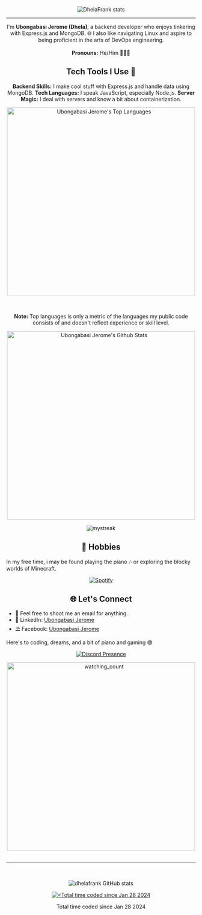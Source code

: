 <div align="center">
<img src="https://myreadme.vercel.app/api/embed/dhelafrank?panels=userstatistics,toprepositories,commitgraph" alt="DhelaFrank stats" align="center"/>
</div>

<hr>
<p align="center"> I'm <b>Ubongabasi Jerome (Dhela)</b>, a backend developer who enjoys tinkering with Express.js and MongoDB. 🌐 I also like navigating Linux and aspire to being proficient in the arts of DevOps engineering.
</br>
</br>
<b>Pronouns:</b> He/Him 🧍🏾‍♂️</p>

<h2 align="center">Tech Tools I Use 🔧</h2>

<div align="center">
  
**Backend Skills:** I make cool stuff with Express.js and handle data using MongoDB.
**Tech Languages:** I speak JavaScript, especially Node.js.
**Server Magic:** I deal with servers and know a bit about containerization.

  </div>
  
<div align="center">

  <a href="https://github.com/dhelafrank/"><img alt="Ubongabasi Jerome's Top Languages" src="https://github-readme-stats.vercel.app/api/top-langs/?username=dhelafrank&langs_count=8&count_private=true&layout=compact&theme=react&hide_border=true&bg_color=0D1117" width="500px"/></a>

  <br/>

  <b>Note:</b> Top languages is only a metric of the languages my public code consists of and doesn't reflect experience or skill level.

</div>


<div align="center">

<a href="https://github.com/dhelafrank/"><img alt="Ubongabasi Jerome's Github Stats" src="https://github-readme-stats.vercel.app/api?username=dhelafrank&show_icons=true&count_private=true&theme=react&hide_border=true&bg_color=0D1117" width="500px"/></a>

</div>

<div align="center">

<img src="https://github-readme-streak-stats.herokuapp.com/?user=dhelafrank&theme=tokyonight" alt="mystreak" max-width="500px" />

</div>

<H2 align="center"> 🎹 Hobbies</h2>

In my free time, i may be found playing the piano 🎶 or exploring the blocky worlds of Minecraft.

<div align="center">
  
[![Spotify](https://novatorem.bgstatic.vercel.app/api/spotify)](https://open.spotify.com/playlist/11Zf0eS777ZOYuaBwhNJ6C?si=Ma2a1rTkRNOdnRXsBYG3YQ%0A)

</div>

<h2 align="center"> 🌐 Let's Connect</h2>

- 📧 Feel free to shoot me an email for anything.
- 💼 LinkedIn: [Ubongabasi Jerome](https://www.linkedin.com/in/ubongabasi-jerome)
- ⛱️ Facebook: [Ubongabasi Jerome](https://m.facebook.com/dhela.frank)

Here's to coding, dreams, and a bit of piano and gaming 😄

<div align="center">
  
[![Discord Presence](https://lanyard.cnrad.dev/api/929741285160529940)](https://discord.com/users/929741285160529940)

<img src="https://widgetbite.com/stats/Dhela Frank" alt="watching_count" align="center" width="500px"/>

</div>


<br>
<hr>
<br>

<div align="center">
  
![dhelafrank GitHub stats](https://github-readme-stats.vercel.app/api?username=dhelafrank&show_icons=true&theme=radical&color=0D1117)

</div>

<div align="center">
<a href="https://wakatime.com/@018d4d28-a8a6-4ce2-9fd0-8baf353bca7c" align="center" ><img src="https://wakatime.com/badge/user/018d4d28-a8a6-4ce2-9fd0-8baf353bca7c.svg?style=social" alt="<Total time coded since Jan 28 2024" /></a>

<p align="center">Total time coded since Jan 28 2024</p>

</div>



